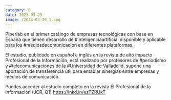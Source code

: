 ```yaml
--- 
category: D 
date: 2023-03-29 
image: /2023-03-29_1.png 
--- 
```


Piperlab en el primer catálogo de empresas tecnológicas con base en España que tienen desarrollo de #inteligenciaartificial disponible y aplicable para los #mediosdecomunicacion en diferentes plataformas.

El estudio, publicado en español e inglés en la revista de alto impacto Profesional de la Información, está realizado por profesores de #periodismo y #telecomunicaciones de la #Universidad de Valladolid, supone una aportación de transferencia útil para entablar sinergias entre empresas y medios de comunicación.

Puedes acceder al estudio completo en la revista El Profesional de la Información (JCR, Q1)
https://lnkd.in/ezTZRUkT